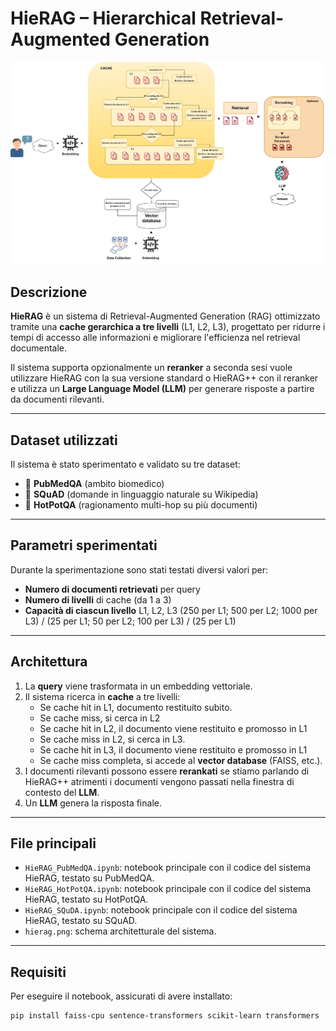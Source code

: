 # HieRAG – Hierarchical Retrieval-Augmented Generation

<img src="hierag.png" alt="HieRAG Diagram" width="700"/>

## Descrizione

**HieRAG** è un sistema di Retrieval-Augmented Generation (RAG) ottimizzato tramite una **cache gerarchica a tre livelli** (L1, L2, L3), progettato per ridurre i tempi di accesso alle informazioni e migliorare l'efficienza nel retrieval documentale.

Il sistema supporta opzionalmente un **reranker** a seconda sesi vuole utilizzare HieRAG con la sua versione standard o HieRAG++ con il reranker e utilizza un **Large Language Model (LLM)** per generare risposte a partire da documenti rilevanti.

---

## Dataset utilizzati

Il sistema è stato sperimentato e validato su tre dataset:

- 🧪 **PubMedQA** (ambito biomedico)
- 📖 **SQuAD** (domande in linguaggio naturale su Wikipedia)
- 🧠 **HotPotQA** (ragionamento multi-hop su più documenti)

---

## Parametri sperimentati

Durante la sperimentazione sono stati testati diversi valori per:

- **Numero di documenti retrievati** per query
- **Numero di livelli** di cache (da 1 a 3)
- **Capacità di ciascun livello** L1, L2, L3 (250 per L1; 500 per L2; 1000 per L3) / (25 per L1; 50 per L2; 100 per L3) / (25 per L1)

---

## Architettura

1. La **query** viene trasformata in un embedding vettoriale.
2. Il sistema ricerca in **cache** a tre livelli:
   - Se cache hit in L1, documento restituito subito.
   - Se cache miss, si cerca in L2
   - Se cache hit in L2, il documento viene restituito e promosso in L1
   - Se cache miss in L2, si cerca in L3.
   - Se cache hit in L3, il documento viene restituito e promosso in L1
   - Se cache miss completa, si accede al **vector database** (FAISS, etc.).
3. I documenti rilevanti possono essere **rerankati** se stiamo parlando di HieRAG++ atrimenti i documenti vengono passati nella finestra di contesto del **LLM**.
4. Un **LLM** genera la risposta finale.

---

## File principali

- `HieRAG_PubMedQA.ipynb`: notebook principale con il codice del sistema HieRAG, testato su PubMedQA.
- `HieRAG_HotPotQA.ipynb`: notebook principale con il codice del sistema HieRAG, testato su HotPotQA.
- `HieRAG_SQuDA.ipynb`: notebook principale con il codice del sistema HieRAG, testato su SQuAD.
- `hierag.png`: schema architetturale del sistema.

---

## Requisiti

Per eseguire il notebook, assicurati di avere installato:

```bash
pip install faiss-cpu sentence-transformers scikit-learn transformers
